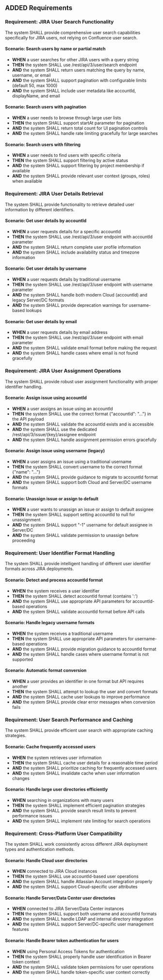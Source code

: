 ## ADDED Requirements

### Requirement: JIRA User Search Functionality
The system SHALL provide comprehensive user search capabilities specifically for JIRA users, not relying on Confluence user search.

#### Scenario: Search users by name or partial match
- **WHEN** a user searches for other JIRA users with a query string
- **THEN** the system SHALL use /rest/api/3/user/search endpoint
- **AND** the system SHALL return users matching the query by name, username, or email
- **AND** the system SHALL support pagination with configurable limits (default 50, max 1000)
- **AND** the system SHALL include user metadata like accountId, displayName, and email

#### Scenario: Search users with pagination
- **WHEN** a user needs to browse through large user lists
- **THEN** the system SHALL support startAt parameter for pagination
- **AND** the system SHALL return total count for UI pagination controls
- **AND** the system SHALL handle rate limiting gracefully for large searches

#### Scenario: Search users with filtering
- **WHEN** a user needs to find users with specific criteria
- **THEN** the system SHALL support filtering by active status
- **AND** the system SHALL support filtering by project membership if available
- **AND** the system SHALL provide relevant user context (groups, roles) when available

### Requirement: JIRA User Details Retrieval
The system SHALL provide functionality to retrieve detailed user information by different identifiers.

#### Scenario: Get user details by accountId
- **WHEN** a user requests details for a specific accountId
- **THEN** the system SHALL use /rest/api/3/user endpoint with accountId parameter
- **AND** the system SHALL return complete user profile information
- **AND** the system SHALL include availability status and timezone information

#### Scenario: Get user details by username
- **WHEN** a user requests details by traditional username
- **THEN** the system SHALL use /rest/api/3/user endpoint with username parameter
- **AND** the system SHALL handle both modern Cloud (accountId) and legacy Server/DC formats
- **AND** the system SHALL provide deprecation warnings for username-based lookups

#### Scenario: Get user details by email
- **WHEN** a user requests details by email address
- **THEN** the system SHALL use /rest/api/3/user endpoint with email parameter
- **AND** the system SHALL validate email format before making the request
- **AND** the system SHALL handle cases where email is not found gracefully

### Requirement: JIRA User Assignment Operations
The system SHALL provide robust user assignment functionality with proper identifier handling.

#### Scenario: Assign issue using accountId
- **WHEN** a user assigns an issue using an accountId
- **THEN** the system SHALL use the correct format {"accountId": "..."} in the API payload
- **AND** the system SHALL validate the accountId exists and is accessible
- **AND** the system SHALL use the dedicated /rest/api/3/issue/{key}/assignee endpoint
- **AND** the system SHALL handle assignment permission errors gracefully

#### Scenario: Assign issue using username (legacy)
- **WHEN** a user assigns an issue using a traditional username
- **THEN** the system SHALL convert username to the correct format {"name": "..."}
- **AND** the system SHALL provide guidance to migrate to accountId format
- **AND** the system SHALL support both Cloud and Server/DC username formats

#### Scenario: Unassign issue or assign to default
- **WHEN** a user wants to unassign an issue or assign to default assignee
- **THEN** the system SHALL support setting accountId to null for unassignment
- **AND** the system SHALL support "-1" username for default assignee in Server/DC
- **AND** the system SHALL validate permission to unassign before proceeding

### Requirement: User Identifier Format Handling
The system SHALL provide intelligent handling of different user identifier formats across JIRA deployments.

#### Scenario: Detect and process accountId format
- **WHEN** the system receives a user identifier
- **THEN** the system SHALL detect accountId format (contains ':')
- **AND** the system SHALL use appropriate API parameters for accountId-based operations
- **AND** the system SHALL validate accountId format before API calls

#### Scenario: Handle legacy username formats
- **WHEN** the system receives a traditional username
- **THEN** the system SHALL use appropriate API parameters for username-based operations
- **AND** the system SHALL provide migration guidance to accountId format
- **AND** the system SHALL handle cases where username format is not supported

#### Scenario: Automatic format conversion
- **WHEN** a user provides an identifier in one format but API requires another
- **THEN** the system SHALL attempt to lookup the user and convert formats
- **AND** the system SHALL cache user lookups to improve performance
- **AND** the system SHALL provide clear error messages when conversion fails

### Requirement: User Search Performance and Caching
The system SHALL provide efficient user search with appropriate caching strategies.

#### Scenario: Cache frequently accessed users
- **WHEN** the system retrieves user information
- **THEN** the system SHALL cache user details for a reasonable time period
- **AND** the system SHALL prioritize caching for frequently accessed users
- **AND** the system SHALL invalidate cache when user information changes

#### Scenario: Handle large user directories efficiently
- **WHEN** searching in organizations with many users
- **THEN** the system SHALL implement efficient pagination strategies
- **AND** the system SHALL provide search result limits to prevent performance issues
- **AND** the system SHALL implement rate limiting for search operations

### Requirement: Cross-Platform User Compatibility
The system SHALL work consistently across different JIRA deployment types and authentication methods.

#### Scenario: Handle Cloud user directories
- **WHEN** connected to JIRA Cloud instances
- **THEN** the system SHALL use accountId-based user operations
- **AND** the system SHALL handle Atlassian Account integration properly
- **AND** the system SHALL support Cloud-specific user attributes

#### Scenario: Handle Server/Data Center user directories
- **WHEN** connected to JIRA Server/Data Center instances
- **THEN** the system SHALL support both username and accountId formats
- **AND** the system SHALL handle LDAP and internal directory integration
- **AND** the system SHALL support Server/DC-specific user management features

#### Scenario: Handle Bearer token authentication for users
- **WHEN** using Personal Access Tokens for authentication
- **THEN** the system SHALL properly handle user identification in Bearer token context
- **AND** the system SHALL validate token permissions for user operations
- **AND** the system SHALL handle token-specific user context correctly